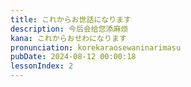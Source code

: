```yaml
---
title: これからお世話になります
description: 今后会给您添麻烦
kana: これからおせわになります
pronunciation: korekaraosewaninarimasu
pubDate: 2024-08-12 00:00:18
lessonIndex: 2
---
```

